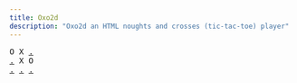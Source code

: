 ```yaml
---
title: Oxo2d 
description: "Oxo2d an HTML noughts and crosses (tic-tac-toe) player"
---
```


<pre class="oxo2d">
O X <a href="../h/">.</a>
<a href="../10/">.</a> X O
<a href="../15/">.</a> <a href="../18/">.</a> <a href="../1a/">.</a>
</pre>
